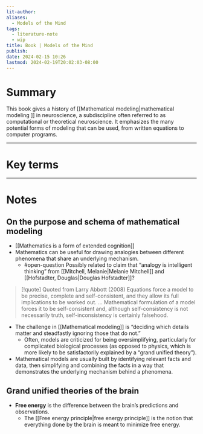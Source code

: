 ```yaml
---
lit-author: 
aliases:
  - Models of the Mind
tags:
  - literature-note
  - wip
title: Book | Models of the Mind
publish: 
date: 2024-02-15 10:26
lastmod: 2024-02-19T20:02:03-08:00
---
```

# Summary

This book gives a history of [[Mathematical modeling|mathematical modeling ]] in neuroscience, a subdiscipline often referred to as computational or theoretical neuroscience. It emphasizes the many potential forms of modeling that can be used, from written equations to computer programs.

---
# Key terms

---
# Notes

## On the purpose and schema of mathematical modeling

- [[Mathematics is a form of extended cognition]]
- Mathematics can be useful for drawing analogies between different phenomena that share an underlying mechanism.
	- #open-question Possibly related to claim that “analogy is intelligent thinking” from [[Mitchell, Melanie|Melanie Mitchell]] and [[Hofstadter, Douglas|Douglas Hofstadter]]?

>[!quote] Quoted from Larry Abbott (2008)
>Equations force a model to be precise, complete and self-consistent, and they allow its full implications to be worked out. … Mathematical formulation of a model forces it to be self-consistent and, although self-consistency is not necessarily truth, self-inconsistency is certainly falsehood.

- The challenge in [[Mathematical modeling]] is “deciding which details matter and steadfastly ignoring those that do not.”
	- Often, models are criticized for being oversimplifying, particularly for complicated biological processes (as opposed to physics, which is more likely to be satisfactorily explained by a “grand unified theory”).
- Mathematical models are usually built by identifying relevant facts and data, then simplifying and combining the facts in a way that demonstrates the underlying mechanism behind a phenomena.

## Grand unified theories of the brain

- **Free energy** is the difference between the brain’s predictions and observations.
	- The [[Free energy principle|free energy principle]] is the notion that everything done by the brain is meant to minimize free energy.